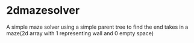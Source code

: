 # 2dmazesolver
A simple maze solver using a simple parent tree to find the end takes in a maze(2d array with 1 representing wall and 0 empty space)
